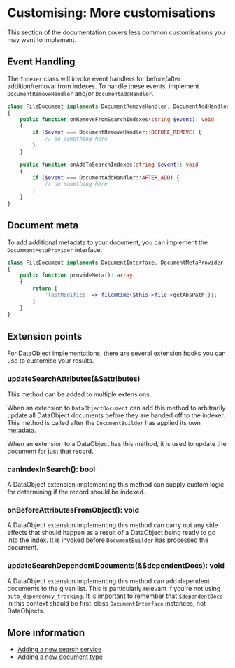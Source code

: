 # Customising: More customisations

This section of the documentation covers less common customisations you may want to implement.

## Event Handling

The `Indexer` class will invoke event handlers for before/after addition/removal from indexes.
To handle these events, implement `DocumentRemoveHandler` and/or `DocumentAddHandler`.

```php
class FileDocument implements DocumentRemoveHandler, DocumentAddHandler
{
    public function onRemoveFromSearchIndexes(string $event): void
    {
        if ($event === DocumentRemoveHandler::BEFORE_REMOVE) {
            // do something here
        }
    }

    public function onAddToSearchIndexes(string $event): void
    {
        if ($event === DocumentAddHandler::AFTER_ADD) {
            // do something here
        }
    }
}
```
 
## Document meta

To add additional metadata to your document, you can implement the `DocummentMetaProvider`
interface.

```php
class FileDocument implements DocumentInterface, DocumentMetaProvider
{
    public function provideMeta(): array
    {
        return [
            'lastModified' => filemtime($this->file->getAbsPath());
        ]
    }
}
```

## Extension points

For DataObject implementations, there are several extension hooks you can use to
customise your results.

### updateSearchAttributes(&$attributes)

This method can be added to multiple extensions.

When an extension to `DataObjectDocument` can add this method to arbitrarily update all
 DataObject documents before they are handed off to the indexer. This method is called after the `DocumentBuilder` has applied its own metadata.
 
 When an extension to a DataObject has this method, it is used to update the document for
 just that record.
 
 ### canIndexInSearch(): bool
 
 A DataObject extension implementing this method can supply custom logic for determining
 if the record should be indexed.
 
 ### onBeforeAttributesFromObject(): void
 
 A DataObject extension implementing this method can carry out any side effects that should
 happen as a result of a DataObject being ready to go into the index. It is invoked before
 `DocumentBuilder` has processed the document.
 
 ### updateSearchDependentDocuments(&$dependentDocs): void
 
 A DataObject extension implementing this method can add dependent documents to the given list.
 This is particularly relevant if you're not using `auto_dependency_tracking`. It is important 
 to remember that `$dependentDocs` in this context should be first-class `DocumentInterface`
 instances, not DataObjects.
 
## More information

* [Adding a new search service](customising_add_search_service.md)
* [Adding a new document type](customising_add_document_type.md)
  
